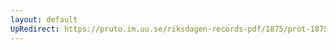 ```yaml
---
layout: default
UpRedirect: https://pruto.im.uu.se/riksdagen-records-pdf/1875/prot-1875--fk--016/prot-1875--fk--016_065.pdf
---
```

